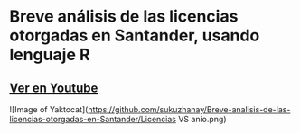 # Breve análisis de las licencias otorgadas en Santander, usando lenguaje **R**

## [Ver en Youtube](https://youtu.be/J5fqmTckQ0o)


![Image of Yaktocat](https://github.com/sukuzhanay/Breve-analisis-de-las-licencias-otorgadas-en-Santander/Licencias VS anio.png)
